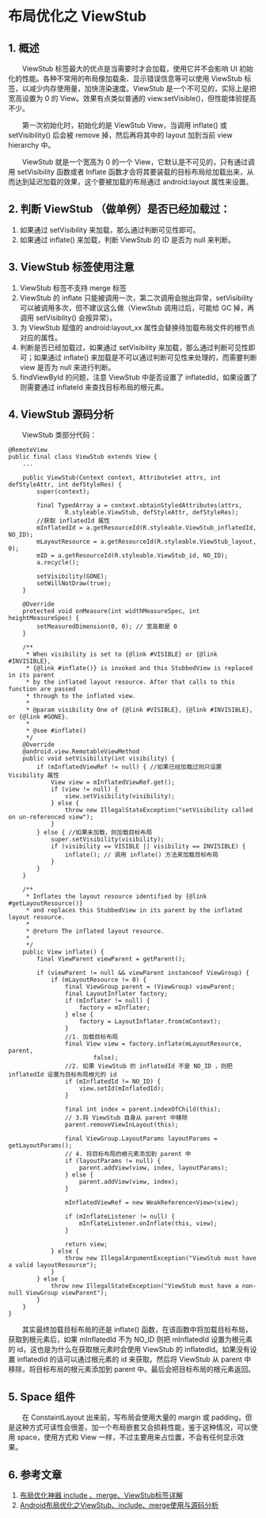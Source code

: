 # 布局优化之 ViewStub


## 1. 概述
　　ViewStub 标签最大的优点是当需要时才会加载，使用它并不会影响 UI 初始化的性能。各种不常用的布局像加载条、显示错误信息等可以使用 ViewStub 标签，以减少内存使用量，加快渲染速度。ViewStub 是一个不可见的，实际上是把宽高设置为 0 的 View。效果有点类似普通的 view.setVisible()，但性能体验提高不少。

　　第一次初始化时，初始化的是 ViewStub View，当调用 inflate() 或 setVisibility() 后会被 remove 掉，然后再将其中的 layout 加到当前 view hierarchy 中。

　　ViewStub 就是一个宽高为 0 的一个 View，它默认是不可见的，只有通过调用 setVisibility 函数或者 Inflate 函数才会将其要装载的目标布局给加载出来，从而达到延迟加载的效果，这个要被加载的布局通过 android:layout 属性来设置。

## 2. 判断 ViewStub （做单例）是否已经加载过：

1. 如果通过 setVisibility 来加载，那么通过判断可见性即可。
2. 如果通过 inflate() 来加载，判断 ViewStub 的 ID 是否为 null 来判断。

## 3. ViewStub 标签使用注意

1. ViewStub 标签不支持 merge 标签
2. ViewStub 的 inflate 只能被调用一次，第二次调用会抛出异常，setVisibility 可以被调用多次，但不建议这么做（ViewStub 调用过后，可能给 GC 掉，再调用 setVisiblity() 会报异常）。
3. 为 ViewStub 赋值的 android:layout_xx 属性会替换待加载布局文件的根节点对应的属性。
4. 判断是否已经加载过，如果通过 setVisibility 来加载，那么通过判断可见性即可；如果通过 inflate() 来加载是不可以通过判断可见性来处理的，而需要判断 view 是否为 null 来进行判断。
5. findViewById 的问题，注意 ViewStub 中是否设置了 inflatedId，如果设置了则需要通过 inflateId 来查找目标布局的根元素。

## 4. ViewStub 源码分析

　　ViewStub 类部分代码：
```
@RemoteView
public final class ViewStub extends View {
	...

    public ViewStub(Context context, AttributeSet attrs, int defStyleAttr, int defStyleRes) {
        super(context);

        final TypedArray a = context.obtainStyledAttributes(attrs,
                R.styleable.ViewStub, defStyleAttr, defStyleRes);
		//获取 inflatedId 属性
        mInflatedId = a.getResourceId(R.styleable.ViewStub_inflatedId, NO_ID);
        mLayoutResource = a.getResourceId(R.styleable.ViewStub_layout, 0);
        mID = a.getResourceId(R.styleable.ViewStub_id, NO_ID);
        a.recycle();

        setVisibility(GONE);
        setWillNotDraw(true);
    }

    @Override
    protected void onMeasure(int widthMeasureSpec, int heightMeasureSpec) {
        setMeasuredDimension(0, 0); // 宽高都是 0
    }

    /**
     * When visibility is set to {@link #VISIBLE} or {@link #INVISIBLE},
     * {@link #inflate()} is invoked and this StubbedView is replaced in its parent
     * by the inflated layout resource. After that calls to this function are passed
     * through to the inflated view.
     *
     * @param visibility One of {@link #VISIBLE}, {@link #INVISIBLE}, or {@link #GONE}.
     *
     * @see #inflate()
     */
    @Override
    @android.view.RemotableViewMethod
    public void setVisibility(int visibility) {
        if (mInflatedViewRef != null) { //如果已经加载过则只设置 Visibility 属性
            View view = mInflatedViewRef.get();
            if (view != null) {
                view.setVisibility(visibility);
            } else {
                throw new IllegalStateException("setVisibility called on un-referenced view");
            }
        } else { //如果未加载，则加载目标布局
            super.setVisibility(visibility);
            if (visibility == VISIBLE || visibility == INVISIBLE) {
                inflate(); // 调用 inflate() 方法来加载目标布局
            }
        }
    }

    /**
     * Inflates the layout resource identified by {@link #getLayoutResource()}
     * and replaces this StubbedView in its parent by the inflated layout resource.
     *
     * @return The inflated layout resource.
     *
     */
    public View inflate() {
        final ViewParent viewParent = getParent();

        if (viewParent != null && viewParent instanceof ViewGroup) {
            if (mLayoutResource != 0) {
                final ViewGroup parent = (ViewGroup) viewParent;
                final LayoutInflater factory;
                if (mInflater != null) {
                    factory = mInflater;
                } else {
                    factory = LayoutInflater.from(mContext);
                }
				//1. 加载目标布局
                final View view = factory.inflate(mLayoutResource, parent,
                        false);
				//2. 如果 ViewStub 的 inflatedId 不是 NO_ID ，则把 inflatedId 设置为目标布局根元的 id
                if (mInflatedId != NO_ID) {
                    view.setId(mInflatedId);
                }

                final int index = parent.indexOfChild(this);
				// 3.将 ViewStub 自身从 parent 中移除
                parent.removeViewInLayout(this);

                final ViewGroup.LayoutParams layoutParams = getLayoutParams();
				// 4. 将目标布局的根元素添加到 parent 中
                if (layoutParams != null) {
                    parent.addView(view, index, layoutParams);
                } else {
                    parent.addView(view, index);
                }

                mInflatedViewRef = new WeakReference<View>(view);

                if (mInflateListener != null) {
                    mInflateListener.onInflate(this, view);
                }

                return view;
            } else {
                throw new IllegalArgumentException("ViewStub must have a valid layoutResource");
            }
        } else {
            throw new IllegalStateException("ViewStub must have a non-null ViewGroup viewParent");
        }
    }
}
```
　　其实最终加载目标布局的还是 inflate() 函数，在该函数中将加载目标布局，获取到根元素后，如果 mInflatedId 不为 NO_ID 则把 mInflatedId 设置为根元素的 id，这也是为什么在获取根元素时会使用 ViewStub 的 inflatedId。如果没有设置 inflatedId 的话可以通过根元素的 id 来获取。然后将 ViewStub 从 parent 中移除，将目标布局的根元素添加到 parent 中。最后会把目标布局的根元素返回。


## 5. Space 组件
　　在 ConstaintLayout 出来前，写布局会使用大量的 margin 或 padding，但是这种方式可读性会很差，加一个布局嵌套又会损耗性能，鉴于这种情况，可以使用 space，使用方式和 View 一样，不过主要用来占位置，不会有任何显示效果。

## 6. 参考文章
1. [布局优化神器 include 、merge、ViewStub标签详解](https://blog.csdn.net/u012792686/article/details/72901531)
2. [Android布局优化之ViewStub、include、merge使用与源码分析](https://blog.csdn.net/bboyfeiyu/article/details/45869393)

